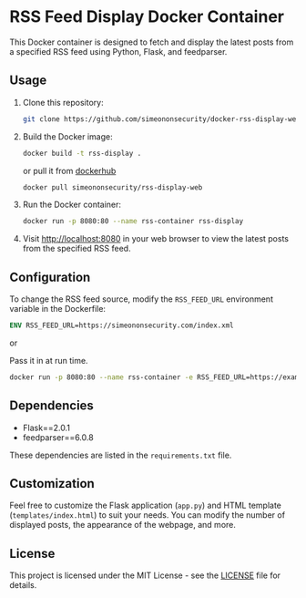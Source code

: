# RSS Feed Display Docker Container

This Docker container is designed to fetch and display the latest posts from a specified RSS feed using Python, Flask, and feedparser.

## Usage

1. Clone this repository:

    ```bash
    git clone https://github.com/simeononsecurity/docker-rss-display-web
    ```

2. Build the Docker image:

    ```bash
    docker build -t rss-display .
    ```

    or pull it from [dockerhub](https://hub.docker.com/r/simeononsecurity/rss-display-web)


    ```bash
    docker pull simeononsecurity/rss-display-web
    ```


3. Run the Docker container:

    ```bash
    docker run -p 8080:80 --name rss-container rss-display
    ```

4. Visit [http://localhost:8080](http://localhost:8080) in your web browser to view the latest posts from the specified RSS feed.

## Configuration

To change the RSS feed source, modify the `RSS_FEED_URL` environment variable in the Dockerfile:

```Dockerfile
ENV RSS_FEED_URL=https://simeononsecurity.com/index.xml
```
or

Pass it in at run time.

```bash
docker run -p 8080:80 --name rss-container -e RSS_FEED_URL=https://example.com/rss.xml rss-display
```
## Dependencies

- Flask==2.0.1
- feedparser==6.0.8

These dependencies are listed in the `requirements.txt` file.

## Customization

Feel free to customize the Flask application (`app.py`) and HTML template (`templates/index.html`) to suit your needs. You can modify the number of displayed posts, the appearance of the webpage, and more.

## License

This project is licensed under the MIT License - see the [LICENSE](LICENSE) file for details.
